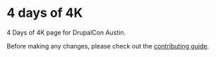 # 4 days of 4K

4 Days of 4K page for DrupalCon Austin.

Before making any changes, please check out the [contributing guide](CONTRIBUTING.md).
